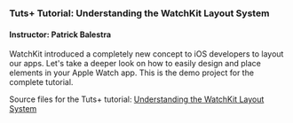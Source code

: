 ### Tuts+ Tutorial: Understanding the WatchKit Layout System

#### Instructor: Patrick Balestra

WatchKit introduced a completely new concept to iOS developers to layout our apps. Let's take a deeper look on how to easily design and place elements in your Apple Watch app. This is the demo project for the complete tutorial.

Source files for the Tuts+ tutorial: [Understanding the WatchKit Layout System](http://code.tutsplus.com/tutorials/understanding-the-watchkit-layout-system--cms-23569)

